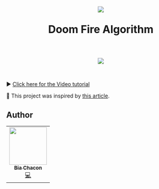 <h1 align="center">
  <img src="https://user-images.githubusercontent.com/42190754/78462019-8ec1c880-76a4-11ea-8e26-02ee82453bcb.png" float="center"/>
<p align="center">
  <strong align="center">Doom Fire Algorithm</strong>
</p>
</h1> 
<br>

<p align="center">
  <img src="https://user-images.githubusercontent.com/42190754/78463193-6b047f80-76b0-11ea-8ebc-f1ab56676f7e.gif" float="center"/>
</p>
<br>

▶️ [Click here for the Video tutorial](https://www.youtube.com/watch?v=HCjDjsHPOco)

📄 This project was inspired by [this article](http://fabiensanglard.net/doom_fire_psx/).

## Author
<table>
  <tr>
    <td align="center"><a href="https://github.com/biachacon"><img src="https://avatars1.githubusercontent.com/u/42190754?s=460&u=a5cbe42a4868b2bac9615226044b9cec15cee418&v=4" width="100px;" alt=""/><br /><sub><b>Bia Chacon</b></sub></a><br /><a href="https://github.com/BiaChacon/be-the-hero" title="Code">💻</a></td>
  <tr>
</table>
